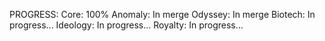 PROGRESS:
Core:       100%
Anomaly:    In merge
Odyssey:    In merge
Biotech:    In progress...
Ideology:   In progress...
Royalty:    In progress...

